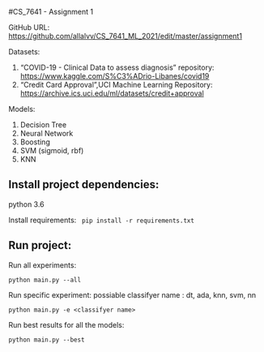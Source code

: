 #CS_7641 - Assignment 1

GitHub URL: https://github.com/allalvv/CS_7641_ML_2021/edit/master/assignment1

Datasets: 
1.	“COVID-19 - Clinical Data to assess diagnosis” repository: https://www.kaggle.com/S%C3%ADrio-Libanes/covid19
2.   “Credit Card Approval”,UCI Machine Learning Repository: https://archive.ics.uci.edu/ml/datasets/credit+approval

Models: 
1. Decision Tree
2. Neural Network
3. Boosting
4. SVM (sigmoid, rbf)
5. KNN
 
## Install project dependencies:
python 3.6

Install requirements: ``` pip install -r requirements.txt```

## Run project:

Run all experiments: 

```
python main.py --all
```

Run specific experiment: 
possiable classifyer name : dt, ada, knn, svm, nn
```
python main.py -e <classifyer name>
```
Run best results for all the models: 

```
python main.py --best
```
